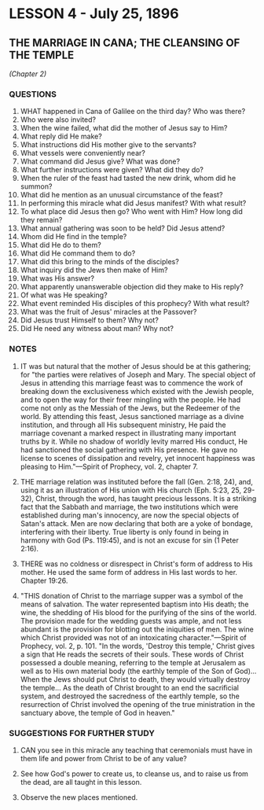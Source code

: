 # LESSON 4 - July 25, 1896

## THE MARRIAGE IN CANA; THE CLEANSING OF THE TEMPLE
*(Chapter 2)*

### QUESTIONS

1. WHAT happened in Cana of Galilee on the third day? Who was there?
2. Who were also invited?
3. When the wine failed, what did the mother of Jesus say to Him?
4. What reply did He make?
5. What instructions did His mother give to the servants?
6. What vessels were conveniently near?
7. What command did Jesus give? What was done?
8. What further instructions were given? What did they do?
9. When the ruler of the feast had tasted the new drink, whom did he summon?
10. What did he mention as an unusual circumstance of the feast?
11. In performing this miracle what did Jesus manifest? With what result?
12. To what place did Jesus then go? Who went with Him? How long did they remain?
13. What annual gathering was soon to be held? Did Jesus attend?
14. Whom did He find in the temple?
15. What did He do to them?
16. What did He command them to do?
17. What did this bring to the minds of the disciples?
18. What inquiry did the Jews then make of Him?
19. What was His answer?
20. What apparently unanswerable objection did they make to His reply?
21. Of what was He speaking?
22. What event reminded His disciples of this prophecy? With what result?
23. What was the fruit of Jesus' miracles at the Passover?
24. Did Jesus trust Himself to them? Why not?
25. Did He need any witness about man? Why not?

### NOTES

1. IT was but natural that the mother of Jesus should be at this gathering; for "the parties were relatives of Joseph and Mary. The special object of Jesus in attending this marriage feast was to commence the work of breaking down the exclusiveness which existed with the Jewish people, and to open the way for their freer mingling with the people. He had come not only as the Messiah of the Jews, but the Redeemer of the world. By attending this feast, Jesus sanctioned marriage as a divine institution, and through all His subsequent ministry, He paid the marriage covenant a marked respect in illustrating many important truths by it. While no shadow of worldly levity marred His conduct, He had sanctioned the social gathering with His presence. He gave no license to scenes of dissipation and revelry, yet innocent happiness was pleasing to Him."—Spirit of Prophecy, vol. 2, chapter 7.

2. THE marriage relation was instituted before the fall (Gen. 2:18, 24), and, using it as an illustration of His union with His church (Eph. 5:23, 25, 29-32), Christ, through the word, has taught precious lessons. It is a striking fact that the Sabbath and marriage, the two institutions which were established during man's innocency, are now the special objects of Satan's attack. Men are now declaring that both are a yoke of bondage, interfering with their liberty. True liberty is only found in being in harmony with God (Ps. 119:45), and is not an excuse for sin (1 Peter 2:16).

3. THERE was no coldness or disrespect in Christ's form of address to His mother. He used the same form of address in His last words to her. Chapter 19:26.

4. "THIS donation of Christ to the marriage supper was a symbol of the means of salvation. The water represented baptism into His death; the wine, the shedding of His blood for the purifying of the sins of the world. The provision made for the wedding guests was ample, and not less abundant is the provision for blotting out the iniquities of men. The wine which Christ provided was not of an intoxicating character."—Spirit of Prophecy, vol. 2, p. 101. "In the words, 'Destroy this temple,' Christ gives a sign that He reads the secrets of their souls. These words of Christ possessed a double meaning, referring to the temple at Jerusalem as well as to His own material body (the earthly temple of the Son of God)... When the Jews should put Christ to death, they would virtually destroy the temple... As the death of Christ brought to an end the sacrificial system, and destroyed the sacredness of the earthly temple, so the resurrection of Christ involved the opening of the true ministration in the sanctuary above, the temple of God in heaven."

### SUGGESTIONS FOR FURTHER STUDY

1. CAN you see in this miracle any teaching that ceremonials must have in them life and power from Christ to be of any value?

2. See how God's power to create us, to cleanse us, and to raise us from the dead, are all taught in this lesson.

3. Observe the new places mentioned.